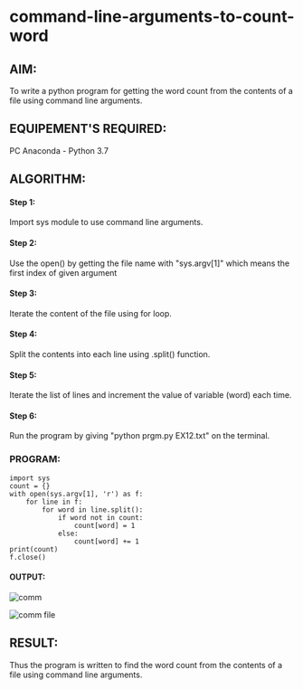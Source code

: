 # command-line-arguments-to-count-word
## AIM:
To write a python program for getting the word count from the contents of a file using command line arguments.
## EQUIPEMENT'S REQUIRED: 
PC
Anaconda - Python 3.7
## ALGORITHM: 
#### Step 1:
Import sys module to use command line arguments.
#### Step 2: 
 Use the open() by getting the file name with "sys.argv[1]" which means the first index of given argument
#### Step 3: 
Iterate the content of the file using for loop.
#### Step 4:  
Split the contents into each line using .split() function.
#### Step 5: 
Iterate the list of lines and increment the value of variable (word) each time.
#### Step 6: 
Run the program by giving "python prgm.py EX12.txt" on the terminal.
### PROGRAM:
```
import sys
count = {}
with open(sys.argv[1], 'r') as f:
    for line in f:
        for word in line.split():
            if word not in count:
                count[word] = 1
            else:
                count[word] += 1
print(count)
f.close()
```
#### OUTPUT:
![comm](https://github.com/Adhithyaram29D/command-line-arguments-to-count-word/assets/119393540/918e4d7a-fa03-4c1d-9786-b270dbdb6cc6)








![comm file](https://github.com/Adhithyaram29D/command-line-arguments-to-count-word/assets/119393540/50d2b2e9-0063-4758-a66d-8af02ffee7b2)
## RESULT:
Thus the program is written to find the word count from the contents of a file using command line arguments.
